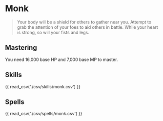 # Monk

> Your body will be a shield for others to gather near you. Attempt to grab the attention of your foes to aid others in battle. While your heart is strong, so will your fists and legs.

## Mastering

You need 16,000 base HP and 7,000 base MP to master.

## Skills

{{ read_csv('./csv/skills/monk.csv') }}

## Spells

{{ read_csv('./csv/spells/monk.csv') }}
